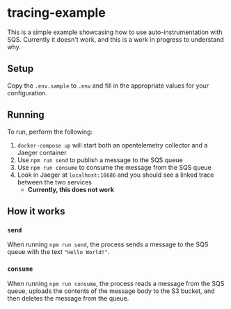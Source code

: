 # tracing-example

This is a simple example showcasing how to use auto-instrumentation with SQS. Currently it doesn't work, and this is a work in progress to understand why.

## Setup

Copy the `.env.sample` to `.env` and fill in the appropriate values for your configuration.

## Running

To run, perform the following:

1. `docker-compose up` will start both an opentelemetry collector and a Jaeger container
1. Use `npm run send` to publish a message to the SQS queue
1. Use `npm run consume` to consume the message from the SQS queue
1. Look in Jaeger at `localhost:16686` and you should see a linked trace between the two services
   - **Currently, this does not work**

## How it works

### `send`

When running `npm run send`, the process sends a message to the SQS queue with the text `"Hello World!"`.

### `consume`

When running `npm run consume`, the process reads a message from the SQS queue, uploads the contents of the message body to the S3 bucket, and then deletes the message from the queue.
